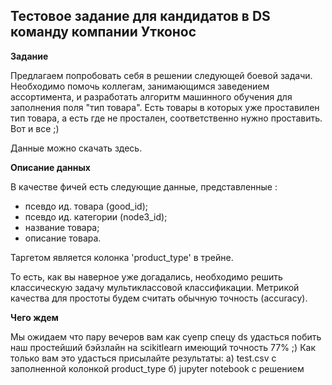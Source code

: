 ## Тестовое задание для кандидатов в DS команду компании Утконос

**Задание** 

Предлагаем попробовать себя в решении следующей боевой задачи. 
Необходимо помочь коллегам, занимающимся заведением ассортимента, и разработать алгоритм машинного обучения для заполнения поля "тип товара". 
Есть товары в которых уже проставилен тип товара, а есть где не простален, соответственно нужно проставить. 
Вот и все ;) 

Данные можно скачать здесь.

**Описание данных**

В качестве фичей есть следующие данные, представленные :
* псевдо ид. товара (good_id);
* псевдо ид. категории (node3_id);
* название товара;
* описание товара.

Таргетом является колонка 'product_type' в трейне.

То есть, как вы наверное уже догадались, необходимо решить классическую задачу мультиклассовой классификации. 
Метрикой качества для простоты бyдем считать обычную точность (accuracy).

**Чего ждем**

Мы ожидаем что пару вечеров вам как суепр спецу ds удасться побить наш простейший бэйзлайн на scikitlearn имеющий точность 77% ;)
Как только вам это удасться присылайте результаты: a) test.csv с заполненной колонкой product_type  б) jupyter notebook с решением   




